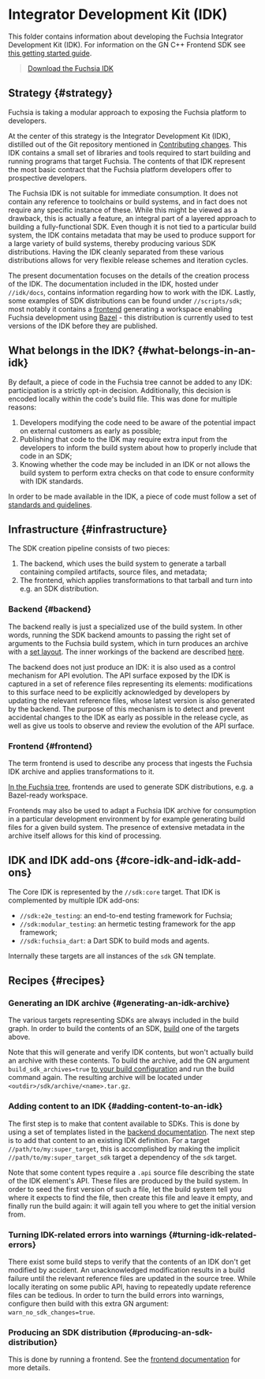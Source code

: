 # Integrator Development Kit (IDK)

This folder contains information about developing the Fuchsia Integrator Development Kit (IDK).
For information on the GN C++ Frontend SDK see [this getting started guide](/docs/development/idk/gn).

> [Download the Fuchsia IDK](download.md)


## Strategy {#strategy}

Fuchsia is taking a modular approach to exposing the Fuchsia platform to developers.

At the center of this strategy is the Integrator Development Kit (IDK), distilled out
of the Git repository mentioned in [Contributing changes](/docs/development/source_code/contribute_changes.md).
This IDK contains a small set of libraries and tools required to start building
and running programs that target Fuchsia.
The contents of that IDK represent the most basic contract that the Fuchsia
platform developers offer to prospective developers.

The Fuchsia IDK is not suitable for immediate consumption.
It does not contain any reference to toolchains or build systems, and in fact
does not require any specific instance of these.
While this might be viewed as a drawback, this is actually a feature, an
integral part of a layered approach to building a fully-functional SDK.
Even though it is not tied to a particular build system, the IDK contains
metadata that may be used to produce support for a large variety of build
systems, thereby producing various SDK distributions.
Having the IDK cleanly separated from these various distributions allows
for very flexible release schemes and iteration cycles.

The present documentation focuses on the details of the creation process of the
IDK.
The documentation included in the IDK, hosted under `//idk/docs`, contains
information regarding how to work with the IDK.
Lastly, some examples of SDK distributions can be found under `//scripts/sdk`;
most notably it contains a [frontend](#frontend) generating a workspace
enabling Fuchsia development using [Bazel][bazel] - this distribution is
currently used to test versions of the IDK before they are published.

## What belongs in the IDK? {#what-belongs-in-an-idk}

By default, a piece of code in the Fuchsia tree cannot be added to any IDK:
participation is a strictly opt-in decision. Additionally, this decision is
encoded locally within the code's build file. This was done for multiple
reasons:

1. Developers modifying the code need to be aware of the potential impact on
   external customers as early as possible;
1. Publishing that code to the IDK may require extra input from the developers to
   inform the build system about how to properly include that code in an SDK;
1. Knowing whether the code may be included in an IDK or not allows the build
   system to perform extra checks on that code to ensure conformity with IDK
   standards.

In order to be made available in the IDK, a piece of code must follow a set of
[standards and guidelines](standards.md).


## Infrastructure {#infrastructure}

The SDK creation pipeline consists of two pieces:

1. The backend, which uses the build system to generate a tarball containing
   compiled artifacts, source files, and metadata;
1. The frontend, which applies transformations to that tarball and turn into
   e.g. an SDK distribution.

### Backend {#backend}

The backend really is just a specialized use of the build system. In other
words, running the SDK backend amounts to passing the right set of arguments to
the Fuchsia build system, which in turn produces an archive with a
[set layout](layout.md).
The inner workings of the backend are described [here][backend].

The backend does not just produce an IDK: it is also used as a control mechanism
for API evolution. The API surface exposed by the IDK is captured in a set of
reference files representing its elements: modifications to this surface need to
be explicitly acknowledged by developers by updating the relevant reference
files, whose latest version is also generated by the backend. The purpose of
this mechanism is to detect and prevent accidental changes to the IDK as early
as possible in the release cycle, as well as give us tools to observe and review
the evolution of the API surface.

### Frontend {#frontend}

The term frontend is used to describe any process that ingests the Fuchsia IDK
archive and applies transformations to it.

[In the Fuchsia tree][frontends], frontends are used to generate SDK
distributions, e.g. a Bazel-ready workspace.

Frontends may also be used to adapt a Fuchsia IDK archive for consumption in a
particular development environment by for example generating build files for a
given build system. The presence of extensive metadata in the archive itself
allows for this kind of processing.


## IDK and IDK add-ons {#core-idk-and-idk-add-ons}

The Core IDK is represented by the `//sdk:core` target.
That IDK is complemented by multiple IDK add-ons:

- `//sdk:e2e_testing`: an end-to-end testing framework for Fuchsia;
- `//sdk:modular_testing`: an hermetic testing framework for the app framework;
- `//sdk:fuchsia_dart`: a Dart SDK to build mods and agents.

Internally these targets are all instances of the `sdk` GN template.


## Recipes {#recipes}

### Generating an IDK archive {#generating-an-idk-archive}

The various targets representing SDKs are always included in the build graph.
In order to build the contents of an SDK, [build][fx-build-target] one of the
targets above.

Note that this will generate and verify IDK contents, but won't actually build
an archive with these contents.
To build the archive, add the GN argument `build_sdk_archives=true` [to your
build configuration][fx-config] and run the build command again.
The resulting archive will be located under
`<outdir>/sdk/archive/<name>.tar.gz`.

### Adding content to an IDK {#adding-content-to-an-idk}

The first step is to make that content available to SDKs. This is done by using
a set of templates listed in the [backend documentation][backend].
The next step is to add that content to an existing IDK definition. For a target
`//path/to/my:super_target`, this is accomplished by making the implicit
`//path/to/my:super_target_sdk` target a dependency of the `sdk` target.

Note that some content types require a `.api` source file describing the state
of the IDK element's API.
These files are produced by the build system.
In order to seed the first version of such a file, let the build system tell you
where it expects to find the file, then create this file and leave it empty,
and finally run the build again: it will again tell you where to get the initial
version from.

### Turning IDK-related errors into warnings {#turning-idk-related-errors}

There exist some build steps to verify that the contents of an IDK don't get
modified by accident. An unacknowledged modification results in a build failure
until the relevant reference files are updated in the source tree.
While locally iterating on some public API, having to repeatedly update
reference files can be tedious. In order to turn the build errors into warnings,
configure then build with this extra GN argument: `warn_no_sdk_changes=true`.

### Producing an SDK distribution {#producing-an-sdk-distribution}

This is done by running a frontend. See the [frontend documentation][frontends]
for more details.


[backend]: /build/sdk/README.md
[frontends]: /scripts/sdk/README.md
[bazel]: https://bazel.build/
[fx-config]: /docs/development/build/fx.md#configure-a-build
[fx-build-target]: /docs/development/build/fx.md#building-a-specific-target
